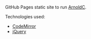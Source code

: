 GitHub Pages static site to run
<a href="https://github.com/lhartikk/ArnoldC/wiki/ArnoldC">ArnoldC</a>.

Technologies used:

* <a href="http://codemirror.net">CodeMirror</a>
* <a href="http://jquery.com">jQuery</a>
